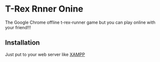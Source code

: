 # T-Rex Rnner Onine

The Google Chrome offline t-rex-runner game but you can play online with your friend!!!

## Installation

Just put to your web server like [XAMPP](https://www.apachefriends.org/index.html)
